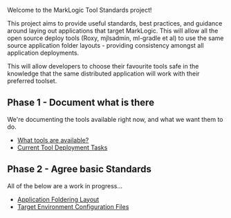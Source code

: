 Welcome to the MarkLogic Tool Standards project!

This project aims to provide useful standards, best practices, and guidance around laying out applications that target MarkLogic. This will allow all the open source deploy tools (Roxy, mjlsadmin, ml-gradle et al) to use the same source application folder layouts - providing consistency amongst all application deployments.

This will allow developers to choose their favourite tools safe in the knowledge that the same distributed application will work with their preferred toolset.

## Phase 1 - Document what is there

We're documenting the tools available right now, and what we want them to do.

- [What tools are available?](documentation/ToolList.md)
- [Current Tool Deployment Tasks](documentation/DeployTasks.md)

## Phase 2 - Agree basic Standards

All of the below are a work in progress...

- [Application Foldering Layout](documentation/Foldering.md)
- [Target Environment Configuration Files](documentation/ConfigFiles.md)

